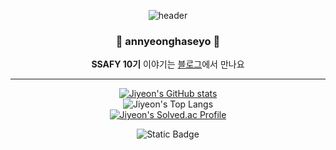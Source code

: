 <div align="center">  
  
![header](https://capsule-render.vercel.app/api?type=wave&color=gradient&height=300&section=header&text=JIYE👽N&fontSize=90)  
  
### 🌊 annyeonghaseyo 🐋

**SSAFY 10기** 이야기는 [블로그](https://timedilation.tistory.com)에서 만나요

---
[![Jiyeon's GitHub stats](https://github-readme-stats.vercel.app/api?username=jiyeon2536&show_icons=true&theme=neon)](https://github.com/jiyeon2536/github-readme-stats)  
![Jiyeon's Top Langs](https://github-readme-stats.vercel.app/api/top-langs/?username=jiyeon2536&layout=compact&theme=dark)  
[![Jiyeon's Solved.ac Profile](http://mazassumnida.wtf/api/v2/generate_badge?boj=jiyeon2536)](https://solved.ac/jiyeon2536/)  

![Static Badge](https://img.shields.io/badge/python-skyblue?logo=python)


  

<!--
**jiyeon2536/jiyeon2536** is a ✨ _special_ ✨ repository because its `README.md` (this file) appears on your GitHub profile.

Here are some ideas to get you started:

- 🔭 I’m currently working on ...
- 🌱 I’m currently learning ...
- 👯 I’m looking to collaborate on ...
- 🤔 I’m looking for help with ...
- 💬 Ask me about ...
- 📫 How to reach me: ...
- 😄 Pronouns: ...
- ⚡ Fun fact: ...
-->

